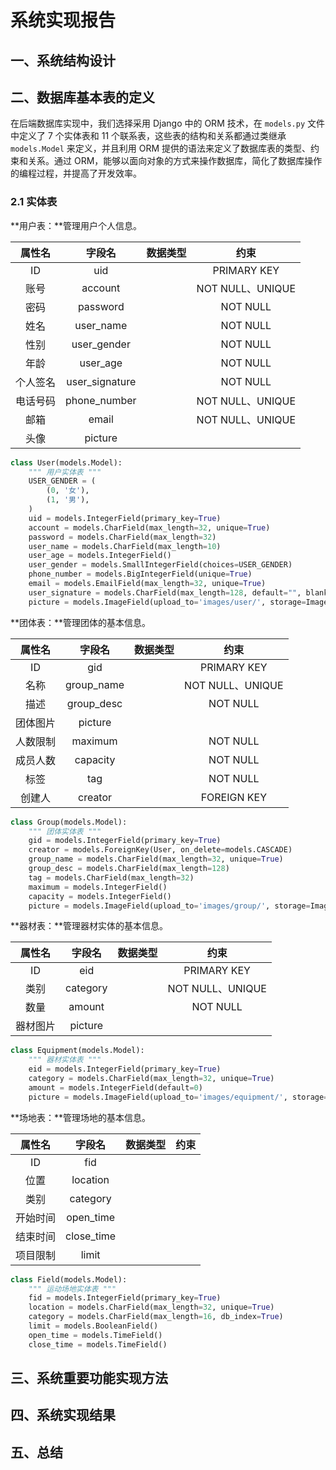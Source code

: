 # 系统实现报告



## 一、系统结构设计



## 二、数据库基本表的定义

在后端数据库实现中，我们选择采用 Django 中的 ORM 技术，在 `models.py` 文件中定义了 7 个实体表和 11 个联系表，这些表的结构和关系都通过类继承 `models.Model` 来定义，并且利用 ORM 提供的语法来定义了数据库表的类型、约束和关系。通过 ORM，能够以面向对象的方式来操作数据库，简化了数据库操作的编程过程，并提高了开发效率。

### 2.1 实体表

**用户表：**管理用户个人信息。

|  属性名  |     字段名     | 数据类型 |       约束       |
| :------: | :------------: | :------: | :--------------: |
|    ID    |      uid       |          |   PRIMARY KEY    |
|   账号   |    account     |          | NOT NULL、UNIQUE |
|   密码   |    password    |          |     NOT NULL     |
|   姓名   |   user_name    |          |     NOT NULL     |
|   性别   |  user_gender   |          |     NOT NULL     |
|   年龄   |    user_age    |          |     NOT NULL     |
| 个人签名 | user_signature |          |     NOT NULL     |
| 电话号码 |  phone_number  |          | NOT NULL、UNIQUE |
|   邮箱   |     email      |          | NOT NULL、UNIQUE |
|   头像   |    picture     |          |                  |

```python
class User(models.Model):
    """ 用户实体表 """
    USER_GENDER = (
        (0, '女'),
        (1, '男'),
    )
    uid = models.IntegerField(primary_key=True)
    account = models.CharField(max_length=32, unique=True)
    password = models.CharField(max_length=32)
    user_name = models.CharField(max_length=10)
    user_age = models.IntegerField()
    user_gender = models.SmallIntegerField(choices=USER_GENDER)
    phone_number = models.BigIntegerField(unique=True)
    email = models.EmailField(max_length=32, unique=True)
    user_signature = models.CharField(max_length=128, default="", blank=True)
    picture = models.ImageField(upload_to='images/user/', storage=ImageStorage(), null=True)
```



**团体表：**管理团体的基本信息。

|  属性名  |   字段名   | 数据类型 |       约束       |
| :------: | :--------: | :------: | :--------------: |
|    ID    |    gid     |          |   PRIMARY KEY    |
|   名称   | group_name |          | NOT NULL、UNIQUE |
|   描述   | group_desc |          |     NOT NULL     |
| 团体图片 |  picture   |          |                  |
| 人数限制 |  maximum   |          |     NOT NULL     |
| 成员人数 |  capacity  |          |     NOT NULL     |
|   标签   |    tag     |          |     NOT NULL     |
|  创建人  |  creator   |          |   FOREIGN KEY    |

```python
class Group(models.Model):
    """ 团体实体表 """
    gid = models.IntegerField(primary_key=True)
    creator = models.ForeignKey(User, on_delete=models.CASCADE)
    group_name = models.CharField(max_length=32, unique=True)
    group_desc = models.CharField(max_length=128)
    tag = models.CharField(max_length=32)
    maximum = models.IntegerField()
    capacity = models.IntegerField()
    picture = models.ImageField(upload_to='images/group/', storage=ImageStorage(), null=True)
```



**器材表：**管理器材实体的基本信息。

|  属性名  |  字段名  | 数据类型 |       约束       |
| :------: | :------: | :------: | :--------------: |
|    ID    |   eid    |          |   PRIMARY KEY    |
|   类别   | category |          | NOT NULL、UNIQUE |
|   数量   |  amount  |          |     NOT NULL     |
| 器材图片 | picture  |          |                  |

```python
class Equipment(models.Model):
    """ 器材实体表 """
    eid = models.IntegerField(primary_key=True)
    category = models.CharField(max_length=32, unique=True)
    amount = models.IntegerField(default=0)
    picture = models.ImageField(upload_to='images/equipment/', storage=ImageStorage(), null=True)
```



**场地表：**管理场地的基本信息。

|  属性名  |   字段名   | 数据类型 | 约束 |
| :------: | :--------: | :------: | :--: |
|    ID    |    fid     |          |      |
|   位置   |  location  |          |      |
|   类别   |  category  |          |      |
| 开始时间 | open_time  |          |      |
| 结束时间 | close_time |          |      |
| 项目限制 |   limit    |          |      |

```python
class Field(models.Model):
    """ 运动场地实体表 """
    fid = models.IntegerField(primary_key=True)
    location = models.CharField(max_length=32, unique=True)
    category = models.CharField(max_length=16, db_index=True)
    limit = models.BooleanField()
    open_time = models.TimeField()
    close_time = models.TimeField()
```



## 三、系统重要功能实现方法





## 四、系统实现结果



## 五、总结